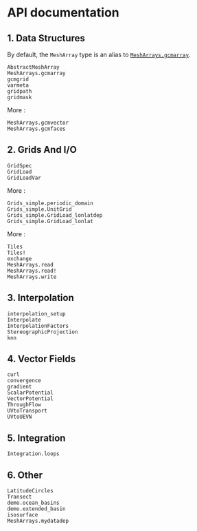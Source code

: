# API documentation

## 1. Data Structures 

By default, the `MeshArray` type is an alias to [`MeshArrays.gcmarray`](@ref).

```@docs
AbstractMeshArray
MeshArrays.gcmarray
gcmgrid
varmeta
gridpath
gridmask
```

More : 

```@docs
MeshArrays.gcmvector
MeshArrays.gcmfaces
```

## 2. Grids And I/O

```@docs
GridSpec
GridLoad
GridLoadVar
```

More :

```
Grids_simple.periodic_domain
Grids_simple.UnitGrid
Grids_simple.GridLoad_lonlatdep
Grids_simple.GridLoad_lonlat
```

More : 

```@docs
Tiles
Tiles!
exchange
MeshArrays.read
MeshArrays.read!
MeshArrays.write
```

## 3. Interpolation

```@docs
interpolation_setup
Interpolate
InterpolationFactors
StereographicProjection
knn
```

## 4. Vector Fields

```@docs
curl
convergence
gradient
ScalarPotential
VectorPotential
ThroughFlow
UVtoTransport
UVtoUEVN
```

## 5. Integration

```@docs
Integration.loops
```

## 6. Other

```@docs
LatitudeCircles
Transect
demo.ocean_basins
demo.extended_basin
isosurface
MeshArrays.mydatadep
```
